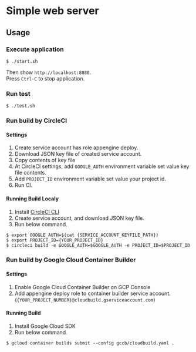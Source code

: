 # Simple web server
## Usage
### Execute application
```console
$ ./start.sh
```

Then show `http://localhost:8080`.  
Press `Ctrl-C` to stop application.


### Run test
```console
$ ./test.sh
```


### Run build by CircleCI
#### Settings
1. Create service account has role appengine deploy.
2. Download JSON key file of created service account.
3. Copy contents of key file
4. At CircleCI settings, add `GOOGLE_AUTH` environment variable set value key file contents.
5. Add `PROJECT_ID` environment variable set value your project id.
6. Run CI.

#### Running Build Localy
1. Install [CircleCI CLI](https://circleci.com/docs/2.0/local-jobs/)
2. Create service account, and download JSON key file.
3. Run below command.  
  ```console
  $ export GOOGLE_AUTH=$(cat {SERVICE_ACCOUNT_KEYFILE_PATH})
  $ export PROJECT_ID={YOUR_PROJECT_ID}
  $ circleci build -e GOOGLE_AUTH=$GOOGLE_AUTH -e PROJECT_ID=$PROJECT_ID
  ```


### Run build by Google Cloud Container Builder
#### Settings
1. Enable Google Cloud Container Builder on GCP Console
2. Add appengine deploy role to container builder service account.(`{YOUR_PROJECT_NUMBER}@cloudbuild.gserviceaccount.com`)

#### Running Build
1. Install Google Cloud SDK
2. Run below command.  
  ```console
  $ gcloud container builds submit --config gccb/cloudbuild.yaml .
  ```
